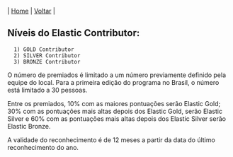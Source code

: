 | [Home](https://elastic.github.io/Elastic-Contributor-Program/) | [Voltar](https://elastic.github.io/Elastic-Contributor-Program/brazil) |

## Níveis do Elastic Contributor: ##

      1) GOLD Contributor
      2) SILVER Contributor
      3) BRONZE Contributor

O número de premiados é limitado a um número previamente definido pela equipe do local. Para a primeira edição do programa no Brasil, o número está limitado a 30 pessoas.

Entre os premiados, 10% com as maiores pontuações serão Elastic Gold; 30% com as pontuações mais altas depois dos Elastic Gold, serão Elastic Silver e 60% com as pontuações mais altas depois dos Elastic Silver serão Elastic Bronze.

A validade do reconhecimento é de 12 meses a partir da data do último reconhecimento do ano.
